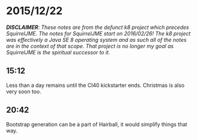 # 2015/12/22

***DISCLAIMER***: _These notes are from the defunct k8 project which_
_precedes SquirrelJME. The notes for SquirrelJME start on 2016/02/26!_
_The k8 project was effectively a Java SE 8 operating system and as such_
_all of the notes are in the context of that scope. That project is no_
_longer my goal as SquirrelJME is the spiritual successor to it._

## 15:12

Less than a day remains until the CI40 kickstarter ends. Christmas is also
very soon too.

## 20:42

Bootstrap generation can be a part of Hairball, it would simplify things that
way.


